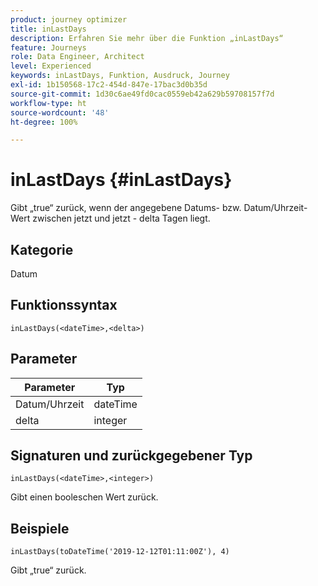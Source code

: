 ```yaml
---
product: journey optimizer
title: inLastDays
description: Erfahren Sie mehr über die Funktion „inLastDays“
feature: Journeys
role: Data Engineer, Architect
level: Experienced
keywords: inLastDays, Funktion, Ausdruck, Journey
exl-id: 1b150568-17c2-454d-847e-17bac3d0b35d
source-git-commit: 1d30c6ae49fd0cac0559eb42a629b59708157f7d
workflow-type: ht
source-wordcount: '48'
ht-degree: 100%

---
```


# inLastDays {#inLastDays}

Gibt „true“ zurück, wenn der angegebene Datums- bzw. Datum/Uhrzeit-Wert zwischen jetzt und jetzt - delta Tagen liegt.

## Kategorie

Datum

## Funktionssyntax

`inLastDays(<dateTime>,<delta>)`

## Parameter

| Parameter | Typ |
|-----------|------------------|
| Datum/Uhrzeit | dateTime |
| delta | integer |

## Signaturen und zurückgegebener Typ

`inLastDays(<dateTime>,<integer>)`

Gibt einen booleschen Wert zurück.

## Beispiele

`inLastDays(toDateTime('2019-12-12T01:11:00Z'), 4)`

Gibt „true“ zurück.
